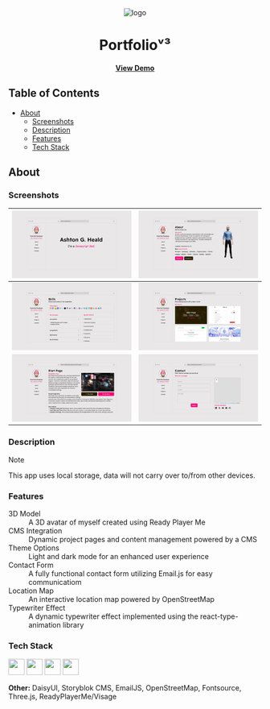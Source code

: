 <div align="center">
  <img src="public/logo.svg" alt="logo" width="200" height="auto" />
  <h1>Portfolioᵛ³</h1>
  <p>
    
  </p>
  <h4>
    <a href="https://gh.ashthe.dev/todo/">View Demo</a>
  </h4>
</div>

## Table of Contents
- [About](#about)
  - [Screenshots](#screenshots)
  - [Description](#description)
  - [Features](#features)
  - [Tech Stack](#tech-stack)

<!-- About -->
##  About
### Screenshots
  
|<img src="public/screenshot.webp" alt="light-todos" />|<img src="public/screenshot1.webp" alt="light-todo-edit" />|
|:---:|:---:|
|<img src="public/screenshot2.webp" alt="dark-todos-full" />|<img src="public/screenshot3.webp" alt="dark-todos-trash" />|
|<img src="public/screenshot4.webp" alt="dark-todos-full" />|<img src="public/screenshot5.webp" alt="dark-todos-trash" />|

### Description
  <p></p>

> [!NOTE]
>This app uses local storage, data will not carry over to/from other devices.

### Features

<dl>
  <dt>3D Model</dt>
  <dd>A 3D avatar of myself created using Ready Player Me</dd>
  <dt>CMS Integration</dt>
  <dd>Dynamic project pages and content management powered by a CMS</dd>
  <dt>Theme Options</dt>
  <dd>Light and dark mode for an enhanced user experience</dd>
  <dt>Contact Form</dt>
  <dd>A fully functional contact form utilizing Email.js for easy communicatiom</dd>
  <dt>Location Map</dt>
  <dd>An interactive location map powered by OpenStreetMap</dd>
  <dt>Typewriter Effect</dt>
  <dd>A dynamic typewriter effect implemented using the react-type-animation library</dd>
</dl>

### Tech Stack

<div>
  <img height="32" width="32" src="https://cdn.jsdelivr.net/gh/devicons/devicon@latest/icons/astro/astro-original.svg" />
<img height="32" width="32" src="https://cdn.jsdelivr.net/gh/devicons/devicon@latest/icons/react/react-original.svg" />
<img height="32" width="32" src="https://cdn.jsdelivr.net/gh/devicons/devicon@latest/icons/vitejs/vitejs-original.svg" />
<img height="32" width="32" src="https://cdn.jsdelivr.net/gh/devicons/devicon@latest/icons/tailwindcss/tailwindcss-original.svg" />
</div>

<p><b>Other:</b> DaisyUI, Storyblok CMS, EmailJS, OpenStreetMap, Fontsource, Three.js, ReadyPlayerMe/Visage</p>

